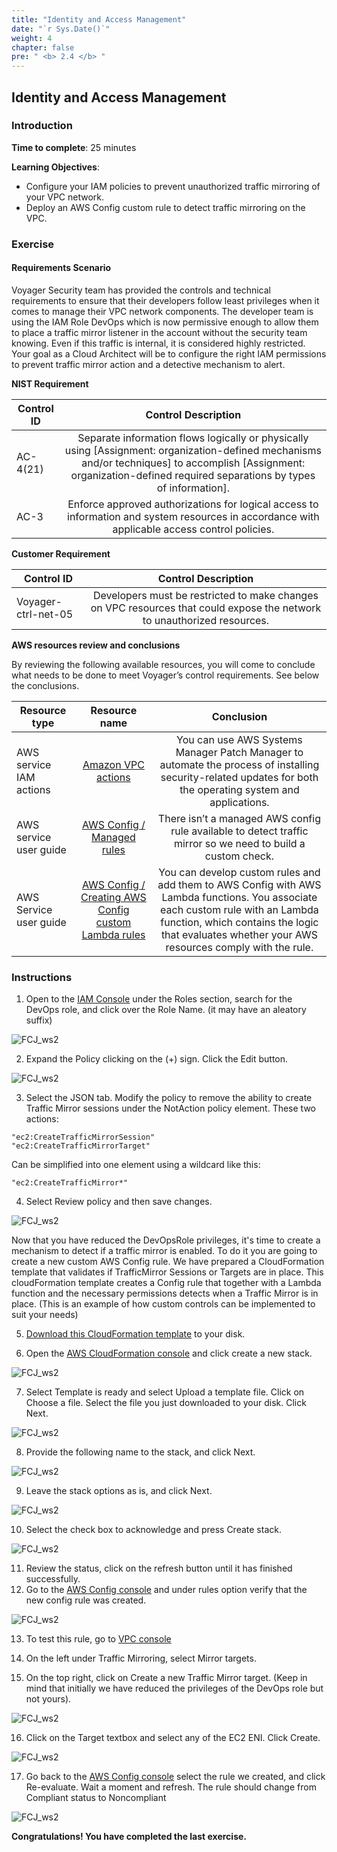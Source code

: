 ```yaml
---
title: "Identity and Access Management"
date: "`r Sys.Date()`"
weight: 4
chapter: false
pre: " <b> 2.4 </b> "
---
```


## Identity and Access Management

### Introduction

**Time to complete**: 25 minutes

**Learning Objectives**:

- Configure your IAM policies to prevent unauthorized traffic mirroring of your VPC network.
- Deploy an AWS Config custom rule to detect traffic mirroring on the VPC.

### Exercise

#### Requirements Scenario

Voyager Security team has provided the controls and technical requirements to ensure that their developers follow least privileges when it comes to manage their VPC network components. The developer team is using the IAM Role DevOps which is now permissive enough to allow them to place a traffic mirror listener in the account without the security team knowing. Even if this traffic is internal, it is considered highly restricted. Your goal as a Cloud Architect will be to configure the right IAM permissions to prevent traffic mirror action and a detective mechanism to alert.

**NIST Requirement**

| Control ID |                                                                                                   Control Description                                                                                                   |
| ---------- | :---------------------------------------------------------------------------------------------------------------------------------------------------------------------------------------------------------------------: |
| AC-4(21)   | Separate information flows logically or physically using [Assignment: organization-defined mechanisms and/or techniques] to accomplish [Assignment: organization-defined required separations by types of information]. |
| AC-3       |                                      Enforce approved authorizations for logical access to information and system resources in accordance with applicable access control policies.                                      |

**Customer Requirement**

| Control ID          |                                                   Control Description                                                   |
| ------------------- | :---------------------------------------------------------------------------------------------------------------------: |
| Voyager-ctrl-net-05 | Developers must be restricted to make changes on VPC resources that could expose the network to unauthorized resources. |

**AWS resources review and conclusions**

By reviewing the following available resources, you will come to conclude what needs to be done to meet Voyager’s control requirements. See below the conclusions.

| Resource type           |                                                                            Resource name                                                                             |                                                                                                             Conclusion                                                                                                              |
| ----------------------- | :------------------------------------------------------------------------------------------------------------------------------------------------------------------: | :---------------------------------------------------------------------------------------------------------------------------------------------------------------------------------------------------------------------------------: |
| AWS service IAM actions |                              [Amazon VPC actions](https://docs.aws.amazon.com/AWSEC2/latest/APIReference/OperationList-query-vpc.html)                               |                                    You can use AWS Systems Manager Patch Manager to automate the process of installing security-related updates for both the operating system and applications.                                     |
| AWS service user guide  |                       [AWS Config / Managed rules](https://docs.aws.amazon.com/config/latest/developerguide/managed-rules-by-aws-config.html)                        |                                                            There isn’t a managed AWS config rule available to detect traffic mirror so we need to build a custom check.                                                             |
| AWS Service user guide  | [AWS Config / Creating AWS Config custom Lambda rules](https://docs.aws.amazon.com/config/latest/developerguide/evaluate-config_develop-rules_lambda-functions.html) | You can develop custom rules and add them to AWS Config with AWS Lambda functions. You associate each custom rule with an Lambda function, which contains the logic that evaluates whether your AWS resources comply with the rule. |

### Instructions

1. Open to the [IAM Console](https://us-east-1.console.aws.amazon.com/iamv2/home?region=us-east-1#) under the Roles section, search for the DevOps role, and click over the Role Name. (it may have an aleatory suffix)

![FCJ_ws2](/images/2.scenario/211.png)

2. Expand the Policy clicking on the (+) sign. Click the Edit button.

![FCJ_ws2](/images/2.scenario/212.png)

3. Select the JSON tab. Modify the policy to remove the ability to create Traffic Mirror sessions under the NotAction policy element. These two actions:

```
"ec2:CreateTrafficMirrorSession"
"ec2:CreateTrafficMirrorTarget"
```

Can be simplified into one element using a wildcard like this:

```
"ec2:CreateTrafficMirror*"
```

4. Select Review policy and then save changes.

![FCJ_ws2](/images/2.scenario/213.png)

Now that you have reduced the DevOpsRole privileges, it's time to create a mechanism to detect if a traffic mirror is enabled. To do it you are going to create a new custom AWS Config rule. We have prepared a CloudFormation template that validates if TrafficMirror Sessions or Targets are in place. This cloudFormation template creates a Config rule that together with a Lambda function and the necessary permissions detects when a Traffic Mirror is in place. (This is an example of how custom controls can be implemented to suit your needs)

5. [Download this CloudFormation template](https://static.us-east-1.prod.workshops.aws/public/7609f68d-8f02-45f1-ac24-da0e810d440f/static/Custom-Rule-Traffic-Mirror.yaml) to your disk.

6. Open the [AWS CloudFormation console](https://console.aws.amazon.com/cloudformation/home?region=us-east-1#/stacks/new?stackName=traffic-mirror) and click create a new stack.

![FCJ_ws2](/images/2.scenario/214.png)

7. Select Template is ready and select Upload a template file. Click on Choose a file. Select the file you just downloaded to your disk. Click Next.

![FCJ_ws2](/images/2.scenario/215.png)

8. Provide the following name to the stack, and click Next.

![FCJ_ws2](/images/2.scenario/216.png)

9. Leave the stack options as is, and click Next.

![FCJ_ws2](/images/2.scenario/217.png)

10. Select the check box to acknowledge and press Create stack.

![FCJ_ws2](/images/2.scenario/218.png)

11. Review the status, click on the refresh button until it has finished successfully.
12. Go to the [AWS Config console](https://us-east-1.console.aws.amazon.com/config/home?region=us-east-1#) and under rules option verify that the new config rule was created.

![FCJ_ws2](/images/2.scenario/219.png)

13. To test this rule, go to [VPC console](https://us-east-1.console.aws.amazon.com/vpc/home?region=us-east-1#)

14. On the left under Traffic Mirroring, select Mirror targets.

15. On the top right, click on Create a new Traffic Mirror target. (Keep in mind that initially we have reduced the privileges of the DevOps role but not yours).

![FCJ_ws2](/images/2.scenario/220.png)

16. Click on the Target textbox and select any of the EC2 ENI. Click Create.

![FCJ_ws2](/images/2.scenario/221.png)

17. Go back to the [AWS Config console](https://us-east-1.console.aws.amazon.com/config/home?region=us-east-1#) select the rule we created, and click Re-evaluate. Wait a moment and refresh. The rule should change from Compliant status to Noncompliant

![FCJ_ws2](/images/2.scenario/222.png)

**Congratulations! You have completed the last exercise.**
